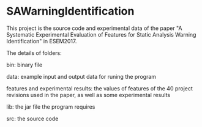 # SAWarningIdentification

This project is the source code and experimental data of the paper "A Systematic Experimental Evaluation of Features for Static Analysis Warning Identification" in ESEM2017.

The details of folders:

bin: binary file

data: example input and output data for runing the program

features and experimental results: the values of features of the 40 project revisions used in the paper, as well as some experimental results

lib: the jar file the program requires

src: the source code

